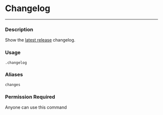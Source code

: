# Changelog
---
### Description
Show the [latest release](https://github.com/Suggester-Bot/Suggester/releases/latest) changelog.
### Usage
```
.changelog
```
### Aliases
`changes`
### Permission Required
Anyone can use this command
